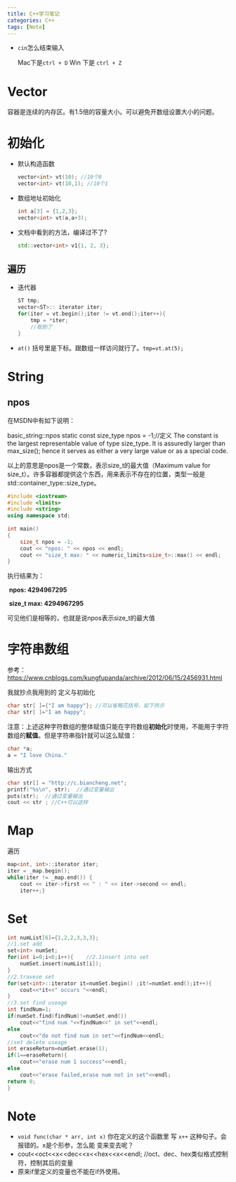 ```yaml
---
title: C++学习笔记
categories: C++
tags: [Note]
---
```




<!---more--->

- `cin`怎么结束输入

  Mac下是`ctrl + D` Win 下是 `ctrl + Z`

# Vector

容器是连续的内存区。有1.5倍的容量大小。可以避免开数组设置大小的问题。

# 初始化

- 默认构造函数

  ```c++
  vector<int> vt(10); //10个0
  vector<int> vt(10,1); //10个1
  ```

- 数组地址初始化

  ```c++
  int a[3] = {1,2,3};
  vector<int> vt(a,a+3);
  ```

- 文档中看到的方法，编译过不了?

  ```cpp
  std::vector<int> v1{1, 2, 3};
  ```


## 遍历

- 迭代器

  ```c++
  ST tmp;
  vector<ST>:: iterator iter;
  for(iter = vt.begin();iter != vt.end();iter++){
      tmp = *iter;
      //取到了
  }
  ```

- `at()` 括号里是下标。跟数组一样访问就行了。`tmp=vt.at(5);`

# String

## npos

在MSDN中有如下说明：

basic_string::npos
static const size_type npos = -1;//定义
The constant is the largest representable value of type size_type. It is assuredly larger than max_size(); hence it serves as either a very large value or as a special code.

以上的意思是npos是一个常数，表示size_t的最大值（Maximum value for size_t）。许多容器都提供这个东西，用来表示不存在的位置，类型一般是std::container_type::size_type。

```cpp
#include <iostream>  
#include <limits>  
#include <string>  
using namespace std;  
  
int main()  
{  
    size_t npos = -1;  
    cout << "npos: " << npos << endl;  
    cout << "size_t max: " << numeric_limits<size_t>::max() << endl;
}
```

执行结果为：

​                 **npos:           4294967295**

​                 **size_t max:  4294967295**

可见他们是相等的，也就是说npos表示size_t的最大值

# 字符串数组

参考：https://www.cnblogs.com/kungfupanda/archive/2012/06/15/2456931.html

我就抄点我用到的     定义与初始化

```c++
char str[ ]={"I am happy"}; //可以省略花括号，如下所示
char str[ ]="I am happy";
```

注意：上述这种字符数组的整体赋值只能在字符数组**初始化**时使用，不能用于字符数组的**赋值**。但是字符串指针就可以这么赋值：

```c++
char *a;
a = "I love China."
```

输出方式

```c++
char str[] = "http://c.biancheng.net";
printf("%s\n", str);  //通过变量输出
puts(str);  //通过变量输出
cout << str ; //C++可以这样
```

# Map

遍历

```cpp
map<int, int>::iterator iter;
iter = _map.begin();
while(iter != _map.end()) {
    cout << iter->first << " : " << iter->second << endl;
    iter++;}
```

# Set

```cpp
int numList[6]={1,2,2,3,3,3};
//1.set add
set<int> numSet;
for(int i=0;i<6;i++){    //2.1insert into set
    numSet.insert(numList[i]);
}
//2.travese set
for(set<int>::iterator it=numSet.begin() ;it!=numSet.end();it++){
    cout<<*it<<" occurs "<<endl;
}
//3.set find useage
int findNum=1;
if(numSet.find(findNum)!=numSet.end())
    cout<<"find num "<<findNum<<" in set"<<endl;
else
    cout<<"do not find num in set"<<findNum<<endl;	
//set delete useage
int eraseReturn=numSet.erase(1);
if(1==eraseReturn){
	cout<<"erase num 1 success"<<endl;
else
    cout<<"erase failed,erase num not in set"<<endl;
return 0;
}
```

# Note

- `void func(char * arr, int x)` 你在定义的这个函数里 写 `x++` 这种句子。会报错的。x是个形参，怎么能 变来变去呢？
- cout<<oct<<x<<dec<<x<<hex<<x<<endl; //oct、dec、hex类似格式控制符，控制其后的变量
- 原来if里定义的变量也不能在if外使用。